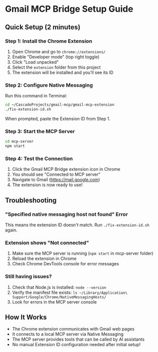 # Gmail MCP Bridge Setup Guide

## Quick Setup (2 minutes)

### Step 1: Install the Chrome Extension
1. Open Chrome and go to `chrome://extensions/`
2. Enable "Developer mode" (top right toggle)
3. Click "Load unpacked"
4. Select the `extension` folder from this project
5. The extension will be installed and you'll see its ID

### Step 2: Configure Native Messaging
Run this command in Terminal:
```bash
cd ~/CascadeProjects/gmail-mcp/gmail-mcp-extension
./fix-extension-id.sh
```

When prompted, paste the Extension ID from Step 1.

### Step 3: Start the MCP Server
```bash
cd mcp-server
npm start
```

### Step 4: Test the Connection
1. Click the Gmail MCP Bridge extension icon in Chrome
2. You should see "Connected to MCP server"
3. Navigate to Gmail (https://mail.google.com)
4. The extension is now ready to use!

## Troubleshooting

### "Specified native messaging host not found" Error
This means the extension ID doesn't match. Run `./fix-extension-id.sh` again.

### Extension shows "Not connected"
1. Make sure the MCP server is running (`npm start` in mcp-server folder)
2. Reload the extension in Chrome
3. Check Chrome DevTools console for error messages

### Still having issues?
1. Check that Node.js is installed: `node --version`
2. Verify the manifest file exists: `ls ~/Library/Application\ Support/Google/Chrome/NativeMessagingHosts/`
3. Look for errors in the MCP server console

## How It Works
- The Chrome extension communicates with Gmail web pages
- It connects to a local MCP server via Native Messaging
- The MCP server provides tools that can be called by AI assistants
- No manual Extension ID configuration needed after initial setup!